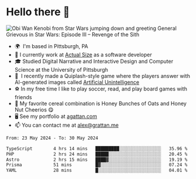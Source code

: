 <!--
**GameDog9988/GameDog9988** is a ✨ _special_ ✨ repository because its `README.md` (this file) appears on your GitHub profile.

Here are some ideas to get you started:

- 🔭 I’m currently working on ...
- 🌱 I’m currently learning ...
- 👯 I’m looking to collaborate on ...
- 🤔 I’m looking for help with ...
- 💬 Ask me about ...
- 📫 How to reach me: ...
- 😄 Pronouns: ...
- ⚡ Fun fact: ...
-->



Hello there 👋
==================================

![Obi Wan Kenobi from Star Wars jumping down and greeting General Grievous in Star Wars: Episode III – Revenge of the Sith](https://github.com/agrattan0820/agrattan0820/assets/51346343/689e56eb-29be-46a5-a079-28ea727b5f7e)


- 🌍  I'm based in Pittsburgh, PA
- 🔭  I currently work at [Actual Size](https://actualsize.com/) as a software developer
- 🎓  Studied Digital Narrative and Interactive Design and Computer Science at the University of Pittsburgh
- 👾  I recently made a Quiplash-style game where the players answer with AI-generated images called [Artificial Unintelligence](https://github.com/agrattan0820/artificial-unintelligence)
- ⚽  In my free time I like to play soccer, read, and play board games with friends
- 🥣  My favorite cereal combination is Honey Bunches of Oats and Honey Nut Cheerios 😋
- 🖥️  See my portfolio at [agattan.com](http://agrattan.com/)
- 📫  You can contact me at [alex@grattan.me](mailto:alex@grattan.me)

<!--START_SECTION:waka-->

```txt
From: 23 May 2024 - To: 30 May 2024

TypeScript        4 hrs 14 mins   █████████░░░░░░░░░░░░░░░░   35.96 %
PHP               2 hrs 24 mins   █████░░░░░░░░░░░░░░░░░░░░   20.45 %
Astro             2 hrs 15 mins   ████▓░░░░░░░░░░░░░░░░░░░░   19.19 %
Prisma            51 mins         █▓░░░░░░░░░░░░░░░░░░░░░░░   07.24 %
YAML              28 mins         █░░░░░░░░░░░░░░░░░░░░░░░░   04.01 %
```

<!--END_SECTION:waka-->
